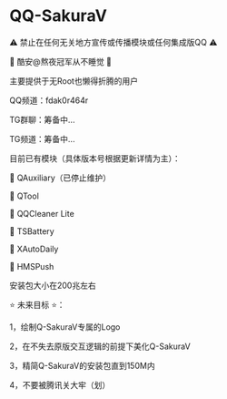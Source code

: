 # QQ-SakuraV
⚠️ 禁止在任何无关地方宣传或传播模块或任何集成版QQ ⚠️

🌸 酷安@熬夜冠军从不睡觉 🌸

主要提供于无Root也懒得折腾的用户

QQ频道：fdak0r464r

TG群聊：筹备中...

TG频道：筹备中...

目前已有模块（具体版本号根据更新详情为主）：

🍁 QAuxiliary（已停止维护）

🌸 QTool

🍄 QQCleaner Lite

🌺 TSBattery

🌻 XAutoDaily

🌾 HMSPush 


安装包大小在200兆左右

⭐️ 未来目标 ⭐️：

1，绘制Q-SakuraV专属的Logo

2，在不失去原版交互逻辑的前提下美化Q-SakuraV

3，精简Q-SakuraV的安装包直到150M内

4，不要被腾讯关大牢（划）

